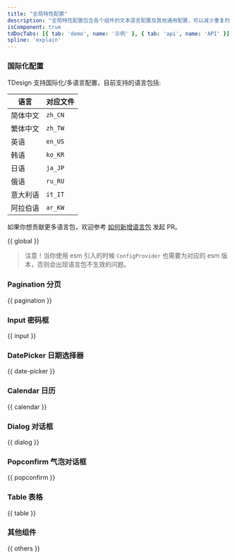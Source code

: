 ```yaml
---
title: "全局特性配置"
description: "全局特性配置包含各个组件的文本语言配置及其他通用配置，可以减少重复的通用配置。"
isComponent: true
tdDocTabs: [{ tab: 'demo', name: '示例' }, { tab: 'api', name: 'API' }]
spline: 'explain'
---
```


### 国际化配置

TDesign 支持国际化/多语言配置，目前支持的语言包括:

语言 | 对应文件
-- | --
简体中文 | `zh_CN`
繁体中文 | `zh_TW`
英语 | `en_US`
韩语 | `ko_KR`
日语 | `ja_JP`
俄语 | `ru_RU`
意大利语 | `it_IT`
阿拉伯语 | `ar_KW`

如果你想贡献更多语言包，欢迎参考 [如何新增语言包](https://github.com/Tencent/tdesign-common/blob/develop/js/global-config/locale/CONTRIBUTING.md) 发起 PR。

{{ global }}

> 注意！当你使用 esm 引入的时候 `ConfigProvider` 也需要为对应的 esm 版本，否则会出现语言包不生效的问题。

### Pagination 分页

{{ pagination }}

### Input 密码框

{{ input }}

### DatePicker 日期选择器

{{ date-picker }}

### Calendar 日历

{{ calendar }}

### Dialog 对话框

{{ dialog }}

### Popconfirm 气泡对话框

{{ popconfirm }}

### Table 表格

{{ table }}

### 其他组件

{{ others }}
